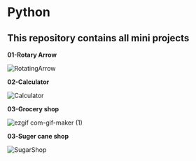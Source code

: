 # Python

## This repository contains all mini projects 
  **01-Rotary Arrow**
 
![RotatingArrow](https://user-images.githubusercontent.com/115734048/211103352-24278aa9-479e-4ce1-ab59-6940341f65cb.gif)
 
 
  **02-Calculator** 
  
![Calculator](https://user-images.githubusercontent.com/115734048/211109895-4c105c41-5414-477a-9f1b-0946eec6f4fc.gif)


  **03-Grocery shop** 
   
![ezgif com-gif-maker (1)](https://user-images.githubusercontent.com/115734048/213896971-1a3e2405-46c1-4b3c-b23e-28c603a58a2a.gif)
   

  **03-Suger cane shop** 

![SugarShop](https://user-images.githubusercontent.com/115734048/213588099-c50ac11b-223b-4e73-89e7-82e6373aeeb1.gif)

